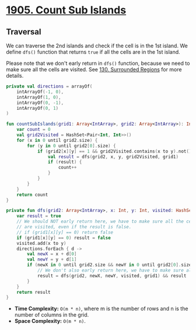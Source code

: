 # [1905. Count Sub Islands](https://leetcode.com/problems/count-sub-islands/description/)
 
## Traversal
We can traverse the 2nd islands and check if the cell is in the 1st island. We define `dfs()` function that returns `true` if all the cells are in the 1st island.

Please note that we don't early return in `dfs()` function, because we need to make sure all the cells are visited. See [130. Surrounded Regions](../leetcode/130.surrounded-regions.md) for more details.

```kotlin
private val directions = arrayOf(
    intArrayOf(-1, 0),
    intArrayOf(1, 0),
    intArrayOf(0, -1),
    intArrayOf(0, 1)
)

fun countSubIslands(grid1: Array<IntArray>, grid2: Array<IntArray>): Int {
    var count = 0
    val grid2Visited = HashSet<Pair<Int, Int>>()
    for (x in 0 until grid2.size) {
        for (y in 0 until grid2[0].size) {
            if (grid2[x][y] == 1 && grid2Visited.contains(x to y).not()) {
                val result = dfs(grid2, x, y, grid2Visited, grid1)
                if (result) {
                    count++
                }
            }
        }
    }
    return count
}

private fun dfs(grid2: Array<IntArray>, x: Int, y: Int, visited: HashSet<Pair<Int, Int>>, grid1: Array<IntArray>): Boolean {
    var result = true
    // We should NOT early return here, we have to make sure all the cells 
    // are visited, even if the result is false.
    // if (grid1[x][y] == 0) return false
    if (grid1[x][y] == 0) result = false
    visited.add(x to y)
    directions.forEach { d -> 
        val newX = x + d[0]
        val newY = y + d[1]
        if (newX in 0 until grid2.size && newY in 0 until grid2[0].size && grid2[newX][newY] == 1 && visited.contains(newX to newY).not()) {
            // We don't also early return here, we have to make sure all the cells visited.
            result = dfs(grid2, newX, newY, visited, grid1) && result
        }
    }
    return result
}
```

* **Time Complexity:** `O(m * n)`, where m is the number of rows and n is the number of columns in the grid.
* **Space Complexity:** `O(m * n)`.